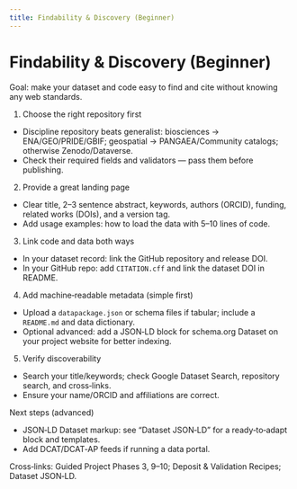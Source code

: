 ```yaml
---
title: Findability & Discovery (Beginner)
---
```


# Findability & Discovery (Beginner)

Goal: make your dataset and code easy to find and cite without knowing any web standards.

1) Choose the right repository first
- Discipline repository beats generalist: biosciences → ENA/GEO/PRIDE/GBIF; geospatial → PANGAEA/Community catalogs; otherwise Zenodo/Dataverse.
- Check their required fields and validators — pass them before publishing.

2) Provide a great landing page
- Clear title, 2–3 sentence abstract, keywords, authors (ORCID), funding, related works (DOIs), and a version tag.
- Add usage examples: how to load the data with 5–10 lines of code.

3) Link code and data both ways
- In your dataset record: link the GitHub repository and release DOI.
- In your GitHub repo: add `CITATION.cff` and link the dataset DOI in README.

4) Add machine‑readable metadata (simple first)
- Upload a `datapackage.json` or schema files if tabular; include a `README.md` and data dictionary.
- Optional advanced: add a JSON‑LD block for schema.org Dataset on your project website for better indexing.

5) Verify discoverability
- Search your title/keywords; check Google Dataset Search, repository search, and cross‑links.
- Ensure your name/ORCID and affiliations are correct.

Next steps (advanced)
- JSON‑LD Dataset markup: see “Dataset JSON‑LD” for a ready‑to‑adapt block and templates.
- Add DCAT/DCAT‑AP feeds if running a data portal.

Cross‑links: Guided Project Phases 3, 9–10; Deposit & Validation Recipes; Dataset JSON‑LD.
